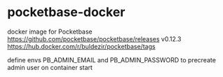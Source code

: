 # pocketbase-docker
docker image for Pocketbase https://github.com/pocketbase/pocketbase/releases v0.12.3
https://hub.docker.com/r/buldezir/pocketbase/tags

define envs PB_ADMIN_EMAIL and PB_ADMIN_PASSWORD to precreate admin user on container start
